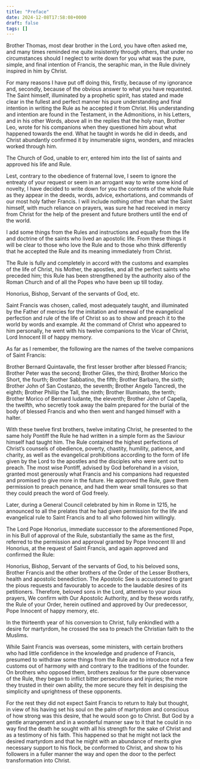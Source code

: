 ```yaml
---
title: "Preface"
date: 2024-12-08T17:58:08+0000
draft: false
tags: []
---
```


Brother Thomas, most dear brother in the Lord, you have often asked me, and many times reminded me quite insistently through others, that under no circumstances should I neglect to write down for you what was the pure, simple, and final intention of Francis, the seraphic man, in the Rule divinely inspired in him by Christ.

For many reasons I have put off doing this, firstly, because of my ignorance and, secondly, because of the obvious answer to what you have requested. The Saint himself, illuminated by a prophetic spirit, has stated and made clear in the fullest and perfect manner his pure understanding and final intention in writing the Rule as he accepted it from Christ. His understanding and intention are found in the Testament, in the Admonitions, in his Letters, and in his other Words, above all in the replies that the holy man, Brother Leo, wrote for his companions when they questioned him about what happened towards the end. What he taught in words he did in deeds, and Christ abundantly confirmed it by innumerable signs, wonders, and miracles worked through him.

The Church of God, unable to err, entered him into the list of saints and approved his life and Rule.

Lest, contrary to the obedience of fraternal love, I seem to ignore the entreaty of your request or seem in an arrogant way to write some kind of novelty, I have decided to write down for you the contents of the whole Rule as they appear in the deeds, words, advice, exhortations, and commands of our most holy father Francis. I will include nothing other than what the Saint himself, with much reliance on prayers, was sure he had received in mercy from Christ for the help of the present and future brothers until the end of the world.

I add some things from the Rules and instructions and equally from the life and doctrine of the saints who lived an apostolic life. From these things it will be clear to those who love the Rule and to those who think differently that he accepted the Rule and its meaning immediately from Christ.

The Rule is fully and completely in accord with the customs and examples of the life of Christ, his Mother, the apostles, and all the perfect saints who preceded him; this Rule has been strengthened by the authority also of the Roman Church and of all the Popes who have been up till today.

Honorius, Bishop, Servant of the servants of God, etc.

Saint Francis was chosen, called, most adequately taught, and illuminated by the Father of mercies for the imitation and renewal of the evangelical perfection and rule of the life of Christ so as to show and preach it to the world by words and example. At the command of Christ who appeared to him personally, he went with his twelve companions to the Vicar of Christ, Lord Innocent III of happy memory.

As far as I remember, the following are the names of the twelve companions of Saint Francis:

Brother Bernard Quintavalle, the first lesser brother after blessed Francis;
Brother Peter was the second;
Brother Giles, the third;
Brother Morico the Short, the fourth;
Brother Sabbatino, the fifth;
Brother Barbaro, the sixth;
Brother John of San Costanzo, the seventh;
Brother Angelo Tancredi, the eighth;
Brother Phillip the Tall, the ninth;
Brother Illuminato, the tenth;
Brother Morico of Bernard Iudante, the eleventh;
Brother John of Capella, the twelfth, who secretly took away the balm prepared for the burial of the body of blessed Francis and who then went and hanged himself with a halter.

With these twelve first brothers, twelve imitating Christ, he presented to the same holy Pontiff the Rule he had written in a simple form as the Saviour himself had taught him. The Rule contained the highest perfections of Christ’s counsels of obedience, poverty, chastity, humility, patience, and charity, as well as the evangelical prohibitions according to the form of life given by the Lord to the apostles and the disciples who were sent out to preach. The most wise Pontiff, advised by God beforehand in a vision, granted most generously what Francis and his companions had requested and promised to give more in the future. He approved the Rule, gave them permission to preach penance, and had them wear small tonsures so that they could preach the word of God freely.

Later, during a General Council celebrated by him in Rome in 1215, he announced to all the prelates that he had given permission for the life and evangelical rule to Saint Francis and to all who followed him willingly.

The Lord Pope Honorius, immediate successor to the aforementioned Pope, in his Bull of approval of the Rule, substantially the same as the first, referred to the permission and approval granted by Pope Innocent III and Honorius, at the request of Saint Francis, and again approved and confirmed the Rule:

Honorius, Bishop, Servant of the servants of God, to his beloved sons, Brother Francis and the other brothers of the Order of the Lesser Brothers, health and apostolic benediction.
The Apostolic See is accustomed to grant the pious requests and favourably to accede to the laudable desires of its petitioners. Therefore, beloved sons in the Lord, attentive to your pious prayers, We confirm with Our Apostolic Authority, and by these words ratify, the Rule of your Order, herein outlined and approved by Our predecessor, Pope Innocent of happy memory, etc.

In the thirteenth year of his conversion to Christ, fully enkindled with a desire for martyrdom, he crossed the sea to preach the Christian faith to the Muslims.

While Saint Francis was overseas, some ministers, with certain brothers who had little confidence in the knowledge and prudence of Francis, presumed to withdraw some things from the Rule and to introduce not a few customs out of harmony with and contrary to the traditions of the founder. On brothers who opposed them, brothers zealous for the pure observance of the Rule, they began to inflict bitter persecutions and injuries; the more they trusted in their own ability, the more secure they felt in despising the simplicity and uprightness of these opponents.

For the rest they did not expect Saint Francis to return to Italy but thought, in view of his having set his soul on the palm of martyrdom and conscious of how strong was this desire, that he would soon go to Christ. But God by a gentle arrangement and in a wonderful manner saw to it that he could in no way find the death he sought with all his strength for the sake of Christ and as a testimony of his faith. This happened so that he might not lack the desired martyrdom and that he might with an abundance of merits give necessary support to his flock, be conformed to Christ, and show to his followers in a fuller manner the way and open the door to the perfect transformation into Christ.

